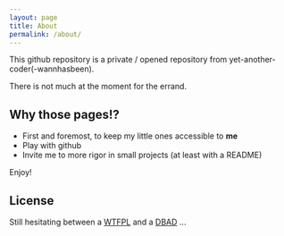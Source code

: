 ```yaml
---
layout: page
title: About
permalink: /about/
---
```

This github repository is a private / opened repository from yet-another-coder(-wannhasbeen).

There is not much at the moment for the errand.

## Why those pages!?

  * First and foremost, to keep my little ones accessible to **me**
  * Play with github
  * Invite me to more rigor in small projects (at least with a README)

Enjoy!

## License

Still hesitating between a [WTFPL](<http://www.wtfpl.net/> "DO WHAT THE FUCK YOU WANT TO PUBLIC LICENSE") and a [DBAD](<https://dbad-license.org/> "DON'T BE A DICK PUBLIC LICENSE") ...
